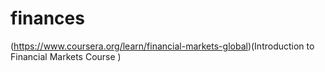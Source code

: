 # finances

(https://www.coursera.org/learn/financial-markets-global)(Introduction to Financial Markets Course )
